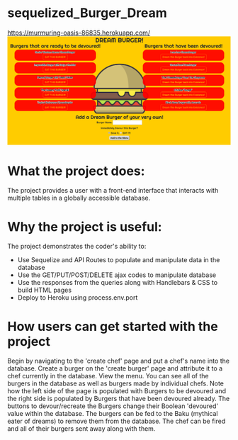 # sequelized_Burger_Dream
https://murmuring-oasis-86835.herokuapp.com/
![screenshot](./public/assets/images/Screenshot_(24).png)
# What the project does:
The project provides a user with a front-end interface that interacts with multiple tables in a globally accessible database.
# Why the project is useful:
The project demonstrates the coder's ability to:
- Use Sequelize and API Routes to populate and manipulate data in the database
- Use the GET/PUT/POST/DELETE ajax codes to manipulate database
- Use the responses from the queries along with Handlebars & CSS to build HTML pages
- Deploy to Heroku using process.env.port
# How users can get started with the project
Begin by navigating to the 'create chef' page and put a chef's name into the database.
Create a burger on the 'create burger' page and attribute it to a chef currently in the database.
View the menu. You can see all of the burgers in the database as well as burgers made by individual chefs.
Note how the left side of the page is populated with Burgers to be devoured and the right side is populated by Burgers that have been devoured already.
The buttons to devour/recreate the Burgers change their Boolean 'devoured' value within the database.
The burgers can be fed to the Baku (mythical eater of dreams) to remove them from the database.
The chef can be fired and all of their burgers sent away along with them.
